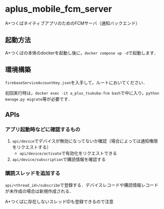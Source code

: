 # aplus_mobile_fcm_server

A+つくばネイティブアプリのためのFCMサーバ（通知バックエンド）

## 起動方法
A+つくばの本体のdockerを起動し後に，`docker compose up -d`で起動します．

## 環境構築
`firebaseServiceAccountKey.json`を入手して，ルートにおいてください．

初回実行時は，`docker exec -it a_plus_tsukuba-fcm bash`で中に入り，`python manage.py migrate`等が必要です．

## APIs
### アプリ起動時などに確認するもの

1. `api/device`でデバイスが無効になってないか確認（場合によっては通知権限をリクエストする）
    - `api/device/activate`で有効化をリクエストできる
2. `api/device/subscription`で購読情報を確認する

### 購読スレッドを追加する

`api/<thread_id>/subscribe`で登録する．デバイスレコードや購読情報レコードが未作成の場合は新規作成される．

A+つくばに存在しないスレッドIDも登録できるので注意